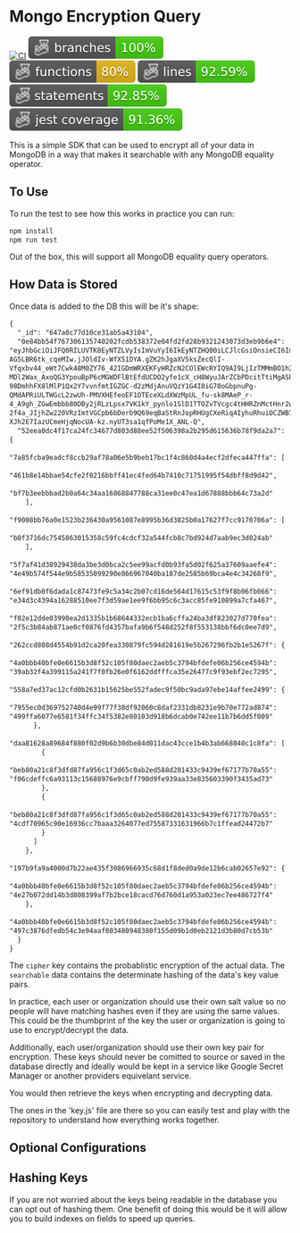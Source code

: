 # Mongo Encryption Query
[![CI](https://github.com/ipbyrne/mongo-encryption-query/actions/workflows/ci.yml/badge.svg)](https://github.com/ipbyrne/mongo-encryption-query/actions/workflows/ci.yml)
![Branches](./badges/coverage-branches.svg)
![Functions](./badges/coverage-functions.svg)
![Lines](./badges/coverage-lines.svg)
![Statements](./badges/coverage-statements.svg)
![Jest coverage](./badges/coverage-jest%20coverage.svg)

This is a simple SDK that can be used to encrypt all of your data in MongoDB in a way that makes it searchable with any MongoDB equality operator.

## To Use

To run the test to see how this works in practice you can run:
```
npm install
npm run test
```

Out of the box, this will support all MongoDB equality query operators.

## How Data is Stored

Once data is added to the DB this will be it's shape:
```
{
  "_id": "647a0c77d10ce31ab5a43104",
  "0e84bb54f767306135740202fcdb538372e04fd2fd28b9321243073d3eb9b6e4": "eyJhbGciOiJFQ0RILUVTK0EyNTZLVyIsImVuYyI6IkEyNTZHQ00iLCJlcGsiOnsieCI6Im96WlhzMTZ2SU1JeC1LS2haWkpMaUVtRjBQdkFZOFM0eTFaWVdTWWxkazQiLCJjcnYiOiJYMjU1MTkiLCJrdHkiOiJPS1AifX0.X2YlOs8K10pYG9gaIwcNEO7ET93styvhy_OGl-AG5LBR6tk_cqeMIw.jJOldIv-WfX51DYA.gZK2hJgaXV5ksZecQlI-Vfqxbv44_eWt7Cwk48M0ZY76_42IGDmWRXEKFyHRZcN2COlEWcRYIQ9AI9LjIzTMMmBO1h21IkjRLzjH00j9Gc-MDl2Wax_AxoQG3YpouBpP6cMGWDFlBtEfdUCDO2yfe1cX_cH8WyuJArZCbPDcitTtiMgAShvu6VNBziB9_V_txesWck993IN45gXCJGOMVuyhtWjW8YsIvFb60v-98DmhhFX8lMlP1Qx2Y7vvnfmtIGZGC-d2zMdjAnuVQzY1G4I0iG70oGbpnuPg-QMdAPRiULTWGcL2zwUh-PMVXHEfeoEF1OTEceXLdXWzMpUL_fu-sk8MAeP_r-4_A9gh_ZGwEmbbb80DBy2jRLzLpsx7VK1kY_pynlo1SlD1TTOZvTVcgc4tHHRZnMctHnr2wZkm1N8A0RL4CfgxPUYLGBE3R3NXh-2f4a_JIjhZw220VRzImtVGCpb6bDerb9Q69eqBaStRnJopRHUgCXeRiq4IyhuRhuiOCZWB7Uw5fGkud6vOxUE-XJh2E7IazUCmeHjqNocUA-kz.nyUT3sa1qfPoMe1X_ANL-Q",
  "52eea0dc4f17ca24fc34677d803d88ee52f506398a2b295d615636b78f9da2a7": {
    "7a85fcba9eadcf8ccb29af78a06e5b9beb17bc1f4c860d4a4ecf2dfeca447ffa": [
      "461b8e14bbae54cfe2f0216bbff41ec4fed64b7410c71751995f54dbff8d9d42",
      "bf7b3eebbbad2b0a64c34aa16868847788ca31ee0c47ea1d67888bbb64c73a2d"
    ],
    "f9008bb76a0e1523b236430a9561087e8995b36d3825b0a17627f7cc9170706a": [
      "b0f3716dc7545863015358c59fc4cdcf32a544fcb8c7bd924d7aab9ec3d024ab"
    ],
    "5f7af41d38929438da3be3d0bca2c5ee99acfd0b93fa5d02f625a37609aaefe4": "4e49b574f544e9b58535099290e866967040ba187de2585b69bca4e4c34268f9",
    "6ef91db0f6dada1c87473fe9c5a34c2b07cd16de564d17615c53f9f8b06fb066": "e34d3c4394a16288510ee7f3d59ae1ee9f6bb95c6c3acc85fe910899a7cfa467",
    "f02e12dde03990ea2d1335b1b68644332ecb1ba6cffa24ba3df823027d770fea": "2f5c3b84ab871ae0cf0876fd4357bafa9b6f548d252f8f553138bbf6dc0ee7d9",
    "262ccd808d4554b91d2ca20fea330879fc594d281619e5b267296fb2b1e5267f": {
      "4a0bbb40bfe0e6615b3d8f52c105f80daec2aeb5c3794bfdefe06b256ce4594b": "39ab32f4a399115a241f7f0fb26e0f6162ddfffca35e26477c9f93ebf2ec7295",
      "558a7ed37ac12cfd0b2631b15625be552fadec9f50bc9ada97ebe14affee2499": {
        "7955ec0d369752740d4e99f77f38df92060c8daf2331db8231e9b70e772ad874": "499ffa6077e6581f34ffc34f5382e80103d918b6dcab0e742ee11b7b6dd5f009"
      },
      "daa81628a89684f880f02d9b6b30dbe84d011dac43cce1b4b3ab668040c1c8fa": [
        {
          "beb80a21c8f3dfd87fa956c1f3d65c0ab2ed588d201433c9439ef67177b70a55": "f06cdeffc6a93113c15688976e9cbff790d9fe939aa33e835603390f3435ad73"
        },
        {
          "beb80a21c8f3dfd87fa956c1f3d65c0ab2ed588d201433c9439ef67177b70a55": "4cdf70965c90e16936cc7baaa3264077ed75587331631966b7c1ffead24472b7"
        }
      ]
    },
    "197b9fa9a4000d7b22ae435f3086966935c68d1f8ded0a9de12b6cab02657e92": {
      "4a0bbb40bfe0e6615b3d8f52c105f80daec2aeb5c3794bfdefe06b256ce4594b": "4e27b072dd14b3d808399af7b2bce18cacd76d760d1a953a023ec7ee486727f4"
    },
    "4a0bbb40bfe0e6615b3d8f52c105f80daec2aeb5c3794bfdefe06b256ce4594b": "497c3876dfedb54c3e94aaf803480948380f155d09b1d0eb2121d3b80d7cb53b"
  }
}
```

The `cipher` key contains the probablistic encryption of the actual data. The `searchable` data contains the determinate hashing of the data's key value pairs. 

In practice, each user or organization should use their own salt value so no people will have matching hashes even if they are using the same values. This could be the thumbprint of the key the user or organization is going to use to encrypt/decrypt the data.

Additionally, each user/organization should use their own key pair for encryption. These keys should never be comitted to source or saved in the database directly and ideally would be kept in a service like Google Secret Manager or another providers equivelant service. 

You would then retrieve the keys when encrypting and decrypting data.

The ones in the 'key.js' file are there so you can easily test and play with the repository to understand how everything works together.

## Optional Configurations

## Hashing Keys
If you are not worried about the keys being readable in the database you can opt out of hashing them. One benefit of doing this would be it will allow you to build indexes on fields to speed up queries.
